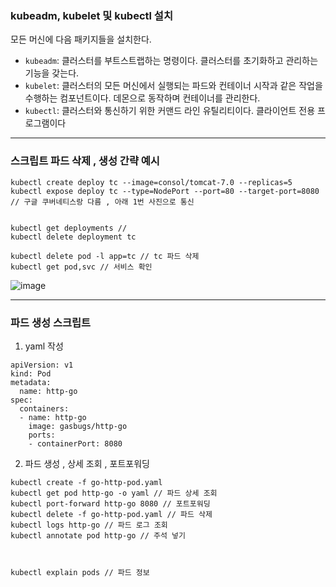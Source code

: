 ### **kubeadm, kubelet 및 kubectl 설치**

모든 머신에 다음 패키지들을 설치한다.

- `kubeadm`: 클러스터를 부트스트랩하는 명령이다. 클러스터를 초기화하고 관리하는 기능을 갖는다.
- `kubelet`: 클러스터의 모든 머신에서 실행되는 파드와 컨테이너 시작과 같은 작업을 수행하는 컴포넌트이다. 데몬으로 동작하며 컨테이너를 관리한다.
- `kubectl`: 클러스터와 통신하기 위한 커맨드 라인 유틸리티이다. 클라이언트 전용 프로그램이다

---

### 스크립트 파드 삭제 , 생성 간략 예시

```
kubectl create deploy tc --image=consol/tomcat-7.0 --replicas=5
kubectl expose deploy tc --type=NodePort --port=80 --target-port=8080 // 구글 쿠버네티스랑 다름 , 아래 1번 사진으로 통신


kubectl get deployments // 
kubectl delete deployment tc 

kubectl delete pod -l app=tc // tc 파드 삭제
kubectl get pod,svc // 서비스 확인
```

![image](https://github.com/user-attachments/assets/888b37c1-0d9c-4bb5-8049-0f9e619e6270)


--- 
### 파드 생성 스크립트
1. yaml 작성
```
apiVersion: v1
kind: Pod
metadata:
  name: http-go
spec:
  containers:
  - name: http-go
    image: gasbugs/http-go
    ports:
    - containerPort: 8080
```
2. 파드 생성 , 상세 조회 , 포트포워딩
```
kubectl create -f go-http-pod.yaml
kubectl get pod http-go -o yaml // 파드 상세 조회
kubectl port-forward http-go 8080 // 포트포워딩
kubectl delete -f go-http-pod.yaml // 파드 삭제
kubectl logs http-go // 파드 로그 조회
kubectl annotate pod http-go // 주석 넣기



kubectl explain pods // 파드 정보
```

  
